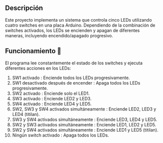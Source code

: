 ## Descripción
Este proyecto implementa un sistema que controla cinco LEDs utilizando cuatro switches en una placa Arduino. 
Dependiendo de la combinación de switches activados, los LEDs se encienden y apagan de diferentes maneras, incluyendo encendido/apagado progresivo.
## Funcionamiento 👋
El programa lee constantemente el estado de los switches y ejecuta diferentes acciones en los LEDs:
1. SW1 activado : Enciende todos los LEDs progresivamente.
2. SW1 desactivado después de encender : Apaga todos los LEDs progresivamente.
3. SW2 activado : Enciende solo el LED1.
4. SW3 activado : Enciende LED2 y LED3.
5. SW4 activado : Enciende LED4 y LED5.
6. SW2, SW3 y SW4 activados simultáneamente : Enciende LED2, LED3 y LED4 (titilan).
7. SW3 y SW4 activados simultáneamente : Enciende LED3, LED4 y LED5.
8. SW2 y SW3 activados simultáneamente : Enciende LED1, LED2 y LED5.
9. SW2 y SW4 activados simultáneamente : Enciende LED1 y LED5 (titilan).
10. Ningún switch activado : Apaga todos los LEDs.
